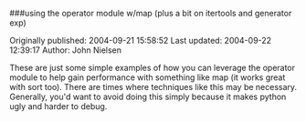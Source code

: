 ###using the operator  module  w/map (plus a bit on  itertools and  generator exp)

Originally published: 2004-09-21 15:58:52
Last updated: 2004-09-22 12:39:17
Author: John Nielsen

These are just some simple examples of how you can leverage the operator module to   help gain performance with something like map (it works great with sort too). There are times where techniques like this may be necessary. Generally, you'd want to avoid doing this simply because it makes python ugly and harder to debug.